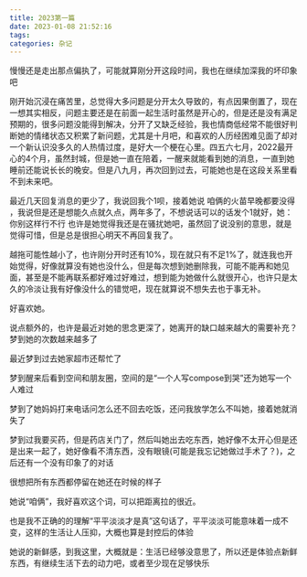 ```yaml
---
title: 2023第一篇
date: 2023-01-08 21:52:16
tags:
categories: 杂记
---
```

慢慢还是走出那点偏执了，可能就算刚分开这段时间，我也在继续加深我的坏印象吧

刚开始沉浸在痛苦里，总觉得大多问题是分开太久导致的，有点因果倒置了，现在一想其实相反，问题主要还是在前面一起生活时虽然是开心的，但是还是没有满足预期的，很多问题没能得到解决，分开了又缺乏经验，我也情商低经常不能很好判断她的情绪状态又积累了新问题，尤其是十月吧，和喜欢的人历经困难见面了却对一个新认识没多久的人热情过度，是好大一个梗在心里。四五六七月，2022最开心的4个月，虽然封城，但是她一直在陪着，一醒来就能看到她的消息，一直到她睡前还能说长长的晚安。但是八九月，再次回到过去，可能她也是在这段关系里看不到未来吧。

最近几天回复消息的更少了，我说回我个1呗，接着她说 咱俩的火苗早晚都要没得 ，我说但是还是想能久点就久点，两年多了，不想说话可以的话发个1就好，她：你别这样行不行  也许是她觉得我还是在骚扰她吧，虽然回了说没别的意思，就是觉得可惜，但是总是很担心明天不再回复我了。

越拖可能性越小了，也许刚分开时还有10%，现在就只有不足1%了，就连我也开始觉得，好像就算没有她也没什么，但是每次想到她删除我，可能不能再和她见面，甚至是不能再联系都好难过好难过，想到能为她做什么就很开心，也许只是太久的冷淡让我有好像没什么的错觉吧，现在就算说不想失去也于事无补。

好喜欢她。

说点额外的，也许是最近对她的思念更深了，她离开的缺口越来越大的需要补充？梦到她的次数越来越多了

最近梦到过去她家超市还帮忙了

梦到醒来后看到空间和朋友圈，空间的是“一个人写compose到哭”还为她写一个人难过

梦到了她妈妈打来电话问怎么还不回去吃饭，还问我放学怎么不叫她，接着她就消失了

梦到过我要买药，但是药店关门了，然后叫她出去吃东西，她好像不太开心但是还是出来一起了，她好像看不清东西，没有眼镜(可能是我忘记她做过手术了？)，之后还有一个没有印象了的对话

很想把所有东西都停留在她还在时候的样子

她说“咱俩”，我好喜欢这个词，可以把距离拉的很近。

也是我不正确的的理解“平平淡淡才是真”这句话了，平平淡淡可能意味着一成不变，这样的生活让人压抑，大概也算是封控后的体验

她说的新鲜感，到我这里，大概就是：生活已经够没意思了，所以还是体验点新鲜东西，有继续生活下去的动力吧，或者至少现在足够快乐